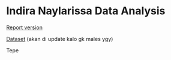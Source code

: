 # Indira Naylarissa Data Analysis

[Report version](https://docs.google.com/document/d/1Jt6xbYThXrOqoVrFQwEAFtlElmUr7bSFV52LFl1WyRo/preview)

[Dataset](https://docs.google.com/spreadsheets/d/16hVmyAjC9PW5oRQI-vKG06Gvy-1v4Y7BHUdYSFZlP3M/edit?usp=sharing) (akan di update kalo gk males ygy)

Tepe
